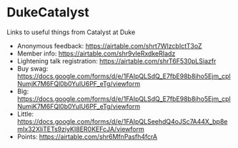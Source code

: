 # DukeCatalyst
Links to useful things from Catalyst at Duke

 - Anonymous feedback: https://airtable.com/shrt7WIzcbIctT3oZ
 - Member info: https://airtable.com/shr9vIeRxdkeRIadz
 - Lightening talk registration: https://airtable.com/shrT6F530pLSiazfr
 - Buy swag: https://docs.google.com/forms/d/e/1FAIpQLSdQ_E7fbE98b8iho5Ejm_cplNumjK7M6FQl0b0YuIU6PF_eTg/viewform
 - Big: https://docs.google.com/forms/d/e/1FAIpQLSdQ_E7fbE98b8iho5Ejm_cplNumjK7M6FQl0b0YuIU6PF_eTg/viewform
 - Little: https://docs.google.com/forms/d/e/1FAIpQLSeehdQ4oJSc7A44X_bp8emIx32XliTETs9ziyKI8ER0KEFcJA/viewform
 - Points: https://airtable.com/shr6MfnPasfh4fcrA
